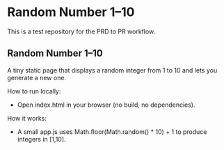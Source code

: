 # Random Number 1–10

This is a test repository for the PRD to PR workflow.

## Random Number 1–10

A tiny static page that displays a random integer from 1 to 10 and lets you generate a new one.

How to run locally:
- Open index.html in your browser (no build, no dependencies).

How it works:
- A small app.js uses Math.floor(Math.random() * 10) + 1 to produce integers in [1,10].

